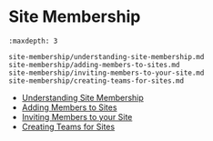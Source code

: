 # Site Membership

```{toctree}
:maxdepth: 3

site-membership/understanding-site-membership.md
site-membership/adding-members-to-sites.md
site-membership/inviting-members-to-your-site.md
site-membership/creating-teams-for-sites.md
```

* [Understanding Site Membership](./site-membership/understanding-site-membership.md)
* [Adding Members to Sites](./site-membership/adding-members-to-sites.md)
* [Inviting Members to your Site](./site-membership/inviting-members-to-your-site.md)
* [Creating Teams for Sites](./site-membership/creating-teams-for-sites.md)